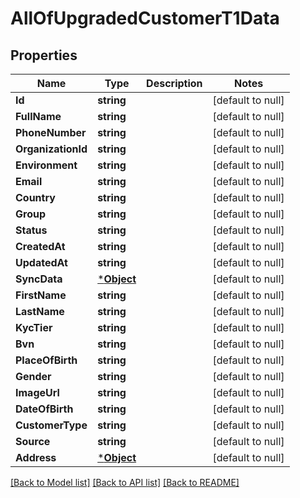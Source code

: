 # AllOfUpgradedCustomerT1Data

## Properties
Name | Type | Description | Notes
------------ | ------------- | ------------- | -------------
**Id** | **string** |  | [default to null]
**FullName** | **string** |  | [default to null]
**PhoneNumber** | **string** |  | [default to null]
**OrganizationId** | **string** |  | [default to null]
**Environment** | **string** |  | [default to null]
**Email** | **string** |  | [default to null]
**Country** | **string** |  | [default to null]
**Group** | **string** |  | [default to null]
**Status** | **string** |  | [default to null]
**CreatedAt** | **string** |  | [default to null]
**UpdatedAt** | **string** |  | [default to null]
**SyncData** | [***Object**](.md) |  | [default to null]
**FirstName** | **string** |  | [default to null]
**LastName** | **string** |  | [default to null]
**KycTier** | **string** |  | [default to null]
**Bvn** | **string** |  | [default to null]
**PlaceOfBirth** | **string** |  | [default to null]
**Gender** | **string** |  | [default to null]
**ImageUrl** | **string** |  | [default to null]
**DateOfBirth** | **string** |  | [default to null]
**CustomerType** | **string** |  | [default to null]
**Source** | **string** |  | [default to null]
**Address** | [***Object**](.md) |  | [default to null]

[[Back to Model list]](../README.md#documentation-for-models) [[Back to API list]](../README.md#documentation-for-api-endpoints) [[Back to README]](../README.md)

